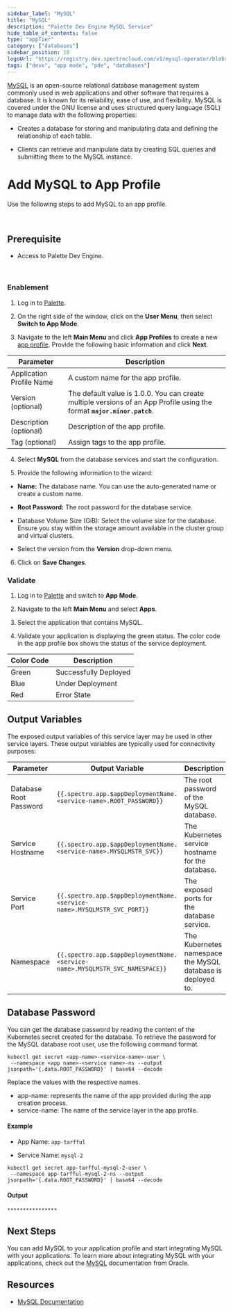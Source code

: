 ```yaml
---
sidebar_label: "MySQL"
title: "MySQL"
description: "Palette Dev Engine MySQL Service"
hide_table_of_contents: false
type: "appTier"
category: ["databases"]
sidebar_position: 10
logoUrl: "https://registry.dev.spectrocloud.com/v1/mysql-operator/blobs/sha256:2d59bc428916752528280eac03330d712164163e2f3c476409f5c25d8a7c2778?type=image.webp"
tags: ["devx", "app mode", "pde", "databases"]
---
```


[MySQL](https://mysql.com/) is an open-source relational database management system commonly used in web applications
and other software that requires a database. It is known for its reliability, ease of use, and flexibility. MySQL is
covered under the GNU license and uses structured query language (SQL) to manage data with the following properties:

- Creates a database for storing and manipulating data and defining the relationship of each table.

- Clients can retrieve and manipulate data by creating SQL queries and submitting them to the MySQL instance.

# Add MySQL to App Profile

Use the following steps to add MySQL to an app profile.

<br />

## Prerequisite

- Access to Palette Dev Engine.

<br />

### Enablement

1. Log in to [Palette](https://console.spectrocloud.com).

2. On the right side of the window, click on the **User Menu**, then select **Switch to App Mode**.

3. Navigate to the left **Main Menu** and click **App Profiles** to create a new
   [app profile](../../../profiles/app-profiles/create-app-profiles/create-app-profiles.md). Provide the following basic
   information and click **Next**.

| **Parameter**            | **Description**                                                                                                          |
| ------------------------ | ------------------------------------------------------------------------------------------------------------------------ |
| Application Profile Name | A custom name for the app profile.                                                                                       |
| Version (optional)       | The default value is 1.0.0. You can create multiple versions of an App Profile using the format **`major.minor.patch`**. |
| Description (optional)   | Description of the app profile.                                                                                          |
| Tag (optional)           | Assign tags to the app profile.                                                                                          |

4. Select **MySQL** from the database services and start the configuration.

5. Provide the following information to the wizard:

- **Name:** The database name. You can use the auto-generated name or create a custom name.
- **Root Password:** The root password for the database service.

- Database Volume Size (GiB): Select the volume size for the database. Ensure you stay within the storage amount
  available in the cluster group and virtual clusters.

- Select the version from the **Version** drop-down menu.

6. Click on **Save Changes**.

### Validate

1. Log in to [Palette](https://console.spectrocloud.com) and switch to **App Mode**.

2. Navigate to the left **Main Menu** and select **Apps**.

3. Select the application that contains MySQL.

4. Validate your application is displaying the green status. The color code in the app profile box shows the status of
   the service deployment.

| **Color Code** | **Description**       |
| -------------- | --------------------- |
| Green          | Successfully Deployed |
| Blue           | Under Deployment      |
| Red            | Error State           |

## Output Variables

The exposed output variables of this service layer may be used in other service layers. These output variables are
typically used for connectivity purposes:

| Parameter              | Output Variable                                                              | Description                                                 |
| ---------------------- | ---------------------------------------------------------------------------- | ----------------------------------------------------------- |
| Database Root Password | `{{.spectro.app.$appDeploymentName.<service-name>.ROOT_PASSWORD}}`           | The root password of the MySQL database.                    |
| Service Hostname       | `{{.spectro.app.$appDeploymentName.<service-name>.MYSQLMSTR_SVC}}`           | The Kubernetes service hostname for the database.           |
| Service Port           | `{{.spectro.app.$appDeploymentName.<service-name>.MYSQLMSTR_SVC_PORT}}`      | The exposed ports for the database service.                 |
| Namespace              | `{{.spectro.app.$appDeploymentName.<service-name>.MYSQLMSTR_SVC_NAMESPACE}}` | The Kubernetes namespace the MySQL database is deployed to. |

## Database Password

You can get the database password by reading the content of the Kubernetes secret created for the database. To retrieve
the password for the MySQL database root user, use the following command format.

```shell
kubectl get secret <app-name>-<service-name>-user \
 --namespace <app name>-<service name>-ns --output jsonpath='{.data.ROOT_PASSWORD}' | base64 --decode
```

Replace the values with the respective names.

- app-name: represents the name of the app provided during the app creation process.
- service-name: The name of the service layer in the app profile.

#### Example

- App Name: `app-tarfful`

- Service Name: `mysql-2`

```shell
kubectl get secret app-tarfful-mysql-2-user \
 --namespace app-tarfful-mysql-2-ns --output jsonpath='{.data.ROOT_PASSWORD}' | base64 --decode
```

#### Output

```shell hideClipboard
****************
```

## Next Steps

You can add MySQL to your application profile and start integrating MySQL with your applications. To learn more about
integrating MySQL with your applications, check out the [MySQL](https://dev.mysql.com/doc/) documentation from Oracle.

## Resources

- [MySQL Documentation](https://dev.mysql.com/doc/)
